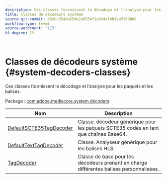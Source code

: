 ```yaml
---
description: Ces classes fournissent le décodage et l’analyse pour les paquets et les balises.
title: Classes de décodeurs système
source-git-commit: 02ebc3548a254b2a6554f1ab34afbb3ea5f09bb8
workflow-type: tm+mt
source-wordcount: '115'
ht-degree: 1%

---
```


# Classes de décodeurs système {#system-decoders-classes}

Ces classes fournissent le décodage et l’analyse pour les paquets et les balises.

Package : [com.adobe.mediacore.system.décoders](https://help.adobe.com/en_US/primetime/api/psdk/asdoc-dhls_1.4/com/adobe/mediacore/system/decoders/package-detail.html)

| Nom | Description |
|---|---|
| [DefaultSCTE35TagDecoder](https://help.adobe.com/en_US/primetime/api/psdk/asdoc-dhls_1.4/com/adobe/mediacore/system/decoders/DefaultSCTE35TagDecoder.html) | Classe. décodeur générique pour les paquets SCTE35 codés en tant que chaînes Base64. |
| [DefaultTextTagDecoder](https://help.adobe.com/en_US/primetime/api/psdk/asdoc-dhls_1.4/com/adobe/mediacore/system/decoders/DefaultTextTagDecoder.html) | Classe. Analyseur générique pour les balises HLS. |
| [TagDecoder](https://help.adobe.com/en_US/primetime/api/psdk/asdoc-dhls_1.4/com/adobe/mediacore/system/decoders/TagDecoder.html) | Classe de base pour les décodeurs prenant en charge différentes balises personnalisées. |
